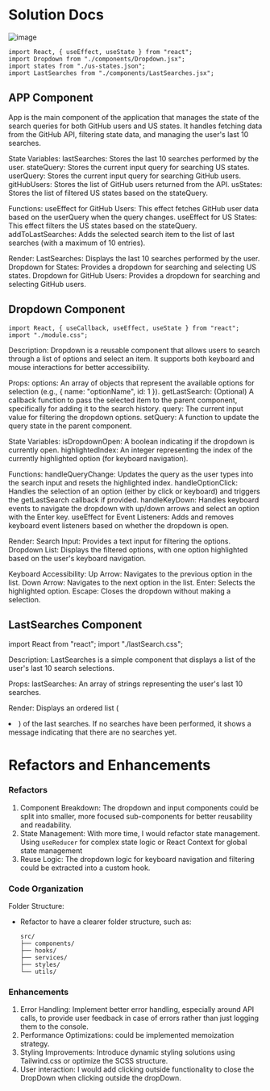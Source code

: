 # Solution Docs

<!-- You can include documentation, additional setup instructions, notes etc. here -->

 ![image](https://github.com/user-attachments/assets/1e339073-7c93-4c54-831a-ba22cd53d7e2)

	import React, { useEffect, useState } from "react";
	import Dropdown from "./components/Dropdown.jsx";
	import states from "./us-states.json";
	import LastSearches from "./components/LastSearches.jsx";

## APP Component <App />
App is the main component of the application that manages the state of the search queries for both GitHub users and US states. It handles fetching data from the GitHub API, filtering state data, and managing the user's last 10 searches.

State Variables:
lastSearches: Stores the last 10 searches performed by the user.
stateQuery: Stores the current input query for searching US states.
userQuery: Stores the current input query for searching GitHub users.
gitHubUsers: Stores the list of GitHub users returned from the API.
usStates: Stores the list of filtered US states based on the stateQuery.

Functions:
useEffect for GitHub Users: This effect fetches GitHub user data based on the userQuery when the query changes.
useEffect for US States: This effect filters the US states based on the stateQuery.
addToLastSearches: Adds the selected search item to the list of last searches (with a maximum of 10 entries).

Render:
LastSearches: Displays the last 10 searches performed by the user.
Dropdown for States: Provides a dropdown for searching and selecting US states.
Dropdown for GitHub Users: Provides a dropdown for searching and selecting GitHub users.

## Dropdown Component

	import React, { useCallback, useEffect, useState } from "react";
	import "./module.css";

Description:
Dropdown is a reusable component that allows users to search through a list of options and select an item. It supports both keyboard and mouse interactions for better accessibility.

Props:
options: An array of objects that represent the available options for selection (e.g., { name: "optionName", id: 1 }).
getLastSearch: (Optional) A callback function to pass the selected item to the parent component, specifically for adding it to the search history.
query: The current input value for filtering the dropdown options.
setQuery: A function to update the query state in the parent component.

State Variables:
isDropdownOpen: A boolean indicating if the dropdown is currently open.
highlightedIndex: An integer representing the index of the currently highlighted option (for keyboard navigation).

Functions:
handleQueryChange: Updates the query as the user types into the search input and resets the highlighted index.
handleOptionClick: Handles the selection of an option (either by click or keyboard) and triggers the getLastSearch callback if provided.
handleKeyDown: Handles keyboard events to navigate the dropdown with up/down arrows and select an option with the Enter key.
useEffect for Event Listeners: Adds and removes keyboard event listeners based on whether the dropdown is open.

Render:
Search Input: Provides a text input for filtering the options.
Dropdown List: Displays the filtered options, with one option highlighted based on the user's keyboard navigation.

<Dropdown
  options={usStates}
  query={stateQuery}
  setQuery={setStateQuery}
  getLastSearch={addToLastSearches}
/>

Keyboard Accessibility:
Up Arrow: Navigates to the previous option in the list.
Down Arrow: Navigates to the next option in the list.
Enter: Selects the highlighted option.
Escape: Closes the dropdown without making a selection.

## LastSearches Component

import React from "react";
import "./lastSearch.css"; 

Description:
LastSearches is a simple component that displays a list of the user's last 10 search selections.

Props:
lastSearches: An array of strings representing the user's last 10 searches.

Render:
Displays an ordered list (<li>) of the last searches.
If no searches have been performed, it shows a message indicating that there are no searches yet.


# Refactors and Enhancements

### Refactors
1. Component Breakdown: The dropdown and input components could be split into smaller, more focused sub-components for better reusability and readability. 
2. State Management: With more time, I would refactor state management. Using `useReducer` for complex state logic or React Context for global state management
3. Reuse Logic: The dropdown logic for keyboard navigation and filtering could be extracted into a custom hook.

### Code Organization
 Folder Structure: 
   - Refactor to have a clearer folder structure, such as:
     ```
     src/
     ├── components/
     ├── hooks/
     ├── services/
     ├── styles/
     └── utils/
     ```

### Enhancements
1. Error Handling: Implement better error handling, especially around API calls, to provide user feedback in case of errors rather than just logging them to the console.
2. Performance Optimizations: could be implemented memoization strategy.
3. Styling Improvements: Introduce dynamic styling solutions using Tailwind.css or optimize the SCSS structure.
4. User interaction: I would add clicking outside functionality to close the DropDown when clicking outside the dropDown.

